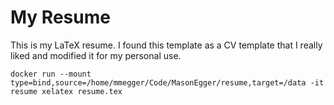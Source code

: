 # My Resume
This is my LaTeX resume. I found this template as a CV template that I really liked and 
modified it for my personal use.

```
docker run --mount type=bind,source=/home/mmegger/Code/MasonEgger/resume,target=/data -it resume xelatex resume.tex 
```
